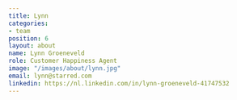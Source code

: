 ```yaml
---
title: Lynn
categories:
- team
position: 6
layout: about
name: Lynn Groeneveld
role: Customer Happiness Agent
image: "/images/about/lynn.jpg"
email: lynn@starred.com
linkedin: https://nl.linkedin.com/in/lynn-groeneveld-41747532
---
```



